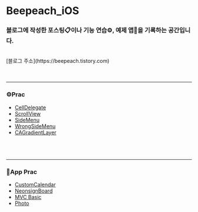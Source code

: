 # Beepeach_iOS
### 블로그에 작성한 포스팅📋이나 기능 연습⚙️, 예제 앱📱을 기록하는 공간입니다.
<br/>
[블로그 주소](https://beepeach.tistory.com)
<br/><br/><br/>

***
### ⚙️Prac
+ [CellDelegate](https://github.com/Beepeach/Beepeach_iOS/tree/main/Prac/CellDelegate)
+ [ScrollView](https://github.com/Beepeach/Beepeach_iOS/tree/main/Prac/ScrollView)
+ [SideMenu](https://github.com/Beepeach/Beepeach_iOS/tree/main/Prac/SideMenu)
+ [WrongSideMenu](https://github.com/Beepeach/Beepeach_iOS/tree/main/Prac/SlideMenu)
+ [CAGradientLayer](https://github.com/Beepeach/Beepeach_iOS/tree/main/Prac/CAGradientLayer)
<br/><br/><br/><br/>
***
### 📱App Prac
+ [CustomCalendar](https://github.com/Beepeach/Beepeach_iOS/tree/main/AppPrac/CustomCalendar)
+ [NeonsignBoard](https://github.com/Beepeach/Beepeach_iOS/tree/main/AppPrac/NeonSignBoard)
+ [MVC Basic](https://github.com/Beepeach/Beepeach_iOS/tree/main/AppPrac/MVCBasic)
+ [Photo](https://github.com/Beepeach/Beepeach_iOS/tree/main/AppPrac/Authorization210615)
